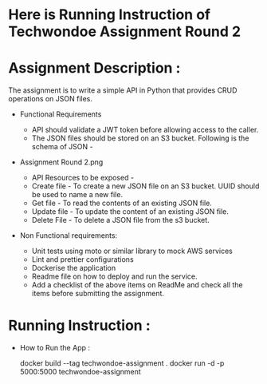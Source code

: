# Here is Running Instruction of Techwondoe Assignment Round 2


# Assignment Description : 

The assignment is to write a simple  API in Python that provides CRUD operations on JSON files.

- Functional Requirements
    - API should validate a JWT token before allowing access to the caller.
    - The JSON files should be stored on an S3 bucket. Following is the schema of JSON - 

- Assignment Round 2.png
    - API Resources to be exposed -
    - Create file - To create a new JSON file on an S3  bucket. UUID should be used to name a new file.
    - Get file - To read the contents of an existing JSON file.
    - Update file - To update the content of an existing JSON file. 
    - Delete File  - To delete a JSON file from the s3 bucket.

- Non Functional requirements:
    - Unit tests using moto or similar library to mock AWS services
    - Lint and prettier configurations
    - Dockerise the application
    - Readme file on how to deploy and run the service. 
    - Add a checklist of the above items on ReadMe and check all the items before submitting the assignment.


# Running Instruction : 

- How to Run the App : 

    docker build --tag techwondoe-assignment .
    docker run -d -p 5000:5000 techwondoe-assignment